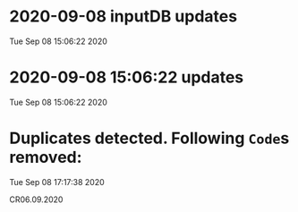
# 2020-09-08 inputDB updates 
 Tue Sep 08 15:06:22 2020 


# 2020-09-08 15:06:22 updates 
 Tue Sep 08 15:06:22 2020 


# Duplicates detected. Following `Code`s removed: 
 Tue Sep 08 17:17:38 2020 

CR06.09.2020